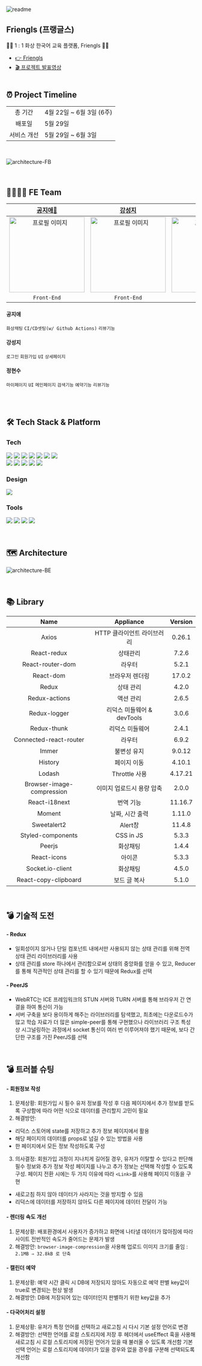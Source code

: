 ![readme](https://friengles.s3.ap-northeast-2.amazonaws.com/1654227512001)

## Friengls (프랭글스)

👩‍🏫 1 : 1 화상 한국어 교육 플랫폼, Friengls 🙋‍♂️

- <a href="https://friengls.com/"> 👉 Friengls </a></br>
- <a href="https://youtu.be/u_SaGn2HHXw"> 🎬 프로젝트 발표영상 </a></br>
  </br>

## ⏰ Project Timeline

|             |                          |
| :---------: | ------------------------ |
|   총 기간   | 4월 22일 ~ 6월 3일 (6주) |
|   배포일    | 5월 29일                 |
| 서비스 개선 | 5월 29일 ~ 6월 3일       |

 <br />

![architecture-FB](https://i.pinimg.com/564x/0c/82/f7/0c82f780db843c25b3f900f1f87d3070.jpg)

<br/>

## 👨‍💻👩‍💻 FE Team

|                                        [공지애🔰](https://github.com/jiaegong)                                         |                                                     [강성지](https://github.com/Co-Ji)                                                      |                                         [정현수](https://github.com/crown0205)                                          |
| :--------------------------------------------------------------------------------------------------------------------: | :-----------------------------------------------------------------------------------------------------------------------------------------: | :---------------------------------------------------------------------------------------------------------------------: |
| <img src="https://i.pinimg.com/564x/68/b2/dc/68b2dc8dc37e02aad6a03b550347f2c0.jpg" alt="프로필 이미지" width="200px"/> | <img src="https://imagedelivery.net/v7-TZByhOiJbNM9RaUdzSA/df1fa9e2-6f31-47da-9924-02e02a9b4000/public" alt="프로필 이미지" width="200px"/> | <img src="https://i.pinimg.com/564x/5f/7e/79/5f7e795f36cfa2f66322018c46eebfb8.jpg" alt="프로필 이미지" width="200px" /> |
|                                                      `Front-End`                                                       |                                                                 `Front-End`                                                                 |                                                       `Front-End`                                                       |

#### 공지애

`화상채팅` `CI/CD셋팅(w/ Github Actions)` `리뷰기능`

#### 강성지

`로그인` `회원가입` `UI` `상세페이지`

#### 정현수

`마이페이지` `UI` `메인페이지` `검색기능` `예약기능` `리뷰기능`

<br/>
<br/>

## 🛠 Tech Stack & Platform

### **Tech**

<p>
<img src="https://img.shields.io/badge/javascript-F7DF1E?style=for-the-badge&logo=javascript&logoColor=black">
<img src="https://img.shields.io/badge/html5-E34F26?style=for-the-badge&logo=html5&logoColor=white">
<img src="https://img.shields.io/badge/css-1572B6?style=for-the-badge&logo=css3&logoColor=white">
<img src="https://img.shields.io/badge/react-61DAFB?style=for-the-badge&logo=react&logoColor=black">
<img src="https://img.shields.io/badge/redux-764ABC?style=for-the-badge&logo=react&logoColor=black">
<img src="https://img.shields.io/badge/axios-007CE2?style=for-the-badge&logo=axios&logoColor=white">
<img src="https://img.shields.io/badge/reactrouterdom-CA4245?style=for-the-badge&logo=reactrouterdom&logoColor=white">
</br>
<img src="https://img.shields.io/badge/Socket.io-010101?style=for-the-badge&logo=Socket.io&logoColor=white">
<img src="https://img.shields.io/badge/WebRTC-333333?style=for-the-badge&logo=WebRTC&logoColor=white">
<img src="https://img.shields.io/badge/styledcomponents-DB7093?style=for-the-badge&logo=styledcomponents&logoColor=white">
<img src="https://img.shields.io/badge/amazons3-569A31?style=for-the-badge&logo=amazons3&logoColor=white"> 
<img src="https://img.shields.io/badge/GitHub Actions-2088FF?style=for-the-badge&logo=GitHub Actions&logoColor=white">
<br>
</p>

### **Design**

<p>
<img src="https://img.shields.io/badge/Figma-F24E1E?style=for-the-badge&logo=Figma&logoColor=white"/>
</p>

### **Tools**

<p>
<img src="https://img.shields.io/badge/VSCode-007ACC?style=for-the-badge&logo=Visual Studio Code&logoColor=white"/>
<img src="https://img.shields.io/badge/Slack-4A154B?style=for-the-badge&logo=Slack&logoColor=white"/>
<img src="https://img.shields.io/badge/Git-F05032?style=for-the-badge&logo=Git&logoColor=white"/>
<img src="https://img.shields.io/badge/Github-181717?style=for-the-badge&logo=github&logoColor=white">

<br>
</p>

</br>

## 🗺 Architecture

![architecture-BE](https://friengles.s3.ap-northeast-2.amazonaws.com/1654228419513)

</br>

## 📚 Library

|           Name            |         Appliance          | Version |
| :-----------------------: | :------------------------: | :-----: |
|           Axios           | HTTP 클라이언트 라이브러리 | 0.26.1  |
|        React-redux        |          상태관리          |  7.2.6  |
|     React-router-dom      |           라우터           |  5.2.1  |
|         React-dom         |      브라우저 렌더링       | 17.0.2  |
|           Redux           |         상태 관리          |  4.2.0  |
|       Redux-actions       |         액션 관리          |  2.6.5  |
|       Redux-logger        | 리덕스 미들웨어 & devTools |  3.0.6  |
|        Redux-thunk        |      리덕스 미들웨어       |  2.4.1  |
|  Connected-react-router   |           라우터           |  6.9.2  |
|           Immer           |        불변성 유지         | 9.0.12  |
|          History          |        페이지 이동         | 4.10.1  |
|          Lodash           |       Throttle 사용        | 4.17.21 |
| Browser-image-compression | 이미지 업로드시 용량 압축  |  2.0.0  |
|       React-i18next       |         번역 기능          | 11.16.7 |
|          Moment           |      날짜, 시간 출력       | 1.11.0  |
|        Sweetalert2        |          Alert창           | 11.4.8  |
|     Styled-components     |         CSS in JS          |  5.3.3  |
|          Peerjs           |          화상채팅          |  1.4.4  |
|        React-icons        |           아이콘           |  5.3.3  |
|     Socket.io-client      |          화상채팅          |  4.5.0  |
|   React-copy-clipboard    |        보드 글 복사        |  5.1.0  |

<br/>

## 💣 기술적 도전

#### - Redux

- 일회성이지 않거나 단일 컴포넌트 내에서만 사용되지 않는 상태 관리를 위해 전역 상태 관리 라이브러리를 사용
- 상태 관리를 store 하나에서 관리함으로써 상태의 중앙화를 얻을 수 있고, Reducer를 통해 직관적인 상태 관리를 할 수 있기 때문에 Redux를 선택

#### - PeerJS

- WebRTC는 ICE 프레임워크의 STUN 서버와 TURN 서버를 통해 브라우저 간 연결을 하여 통신이 가능
- 서버 구축을 보다 용이하게 해주는 라이브러리를 탐색했고, 최초에는 다운로드수가 많고 학습 자료가 더 많은 simple-peer를 통해 구현했으나 라이브러리 구조 특성 상 시그널링하는 과정에서 socket 통신이 여러 번 이루어져야 했기 때문에, 보다 간단한 구조를 가진 PeerJS를 선택

<br/>

## 💣 트러블 슈팅

#### - 회원정보 작성

1. 문제상황: 회원가입 시 필수 유저 정보를 작성 후 다음 페이지에서 추가 정보를 받도록 구상함에 따라 어떤 식으로 데이터를 관리할지 고민이 필요
2. 해결방안:

- 리덕스 스토어에 state를 저장하고 추가 정보 페이지에서 활용
- 해당 페이지의 데이터를 props로 넘길 수 있는 방법을 사용
- 한 페이지에서 모든 정보 작성하도록 구성

3. 의사결정:
   회원가입 과정이 지나치게 길어질 경우, 유저가 이탈할 수 있다고 판단해 필수 정보와 추가 정보 작성 페이지를 나누고 추가 정보는 선택해 작성할 수 있도록 구성. 페이지 전환 시에는 두 가지 이유에 따라 `<Link>`를 사용해 페이지 이동을 구현

- 새로고침 하지 않아 데이터가 사라지는 것을 방지할 수 있음
- 리덕스에 데이터를 저장하지 않아도 다른 페이지에 데이터 전달이 가능

#### - 렌더링 속도 개선

1. 문제상황: 배포환경에서 사용자가 증가하고 화면에 나타낼 데이터가 많아짐에 따라 사이트 전반적인 속도가 줄어드는 문제가 발생
2. 해결방안: `browser-image-compression`을 사용해 업로드 이미지 크기를 줄임 : `2.1MB ⇒ 32.8kB 로 단축`

#### - 캘린더 예약

1. 문제상황: 예약 시간 클릭 시 DB에 저장되지 않아도 자동으로 예약 판별 key값이 true로 변경되는 현상 발생
2. 해결방안: DB에 저장되어 있는 데이터인지 판별하기 위한 key값을 추가

#### - 다국어처리 설정

1. 문제상황: 유저가 특정 언어를 선택하고 새로고침 시 다시 기본 설정 언어로 변경
2. 해결방안: 선택한 언어를 로컬 스토리지에 저장 후 헤더에서 useEffect 훅을 사용해 새로고침 시 로컬 스토리지에 저장된 언어가 있을 때 불러올 수 있도록 개선함
   기본 선택 언어는 로컬 스토리지에 데이터가 있을 경우와 없을 경우를 구분해 선택되도록 개선함
